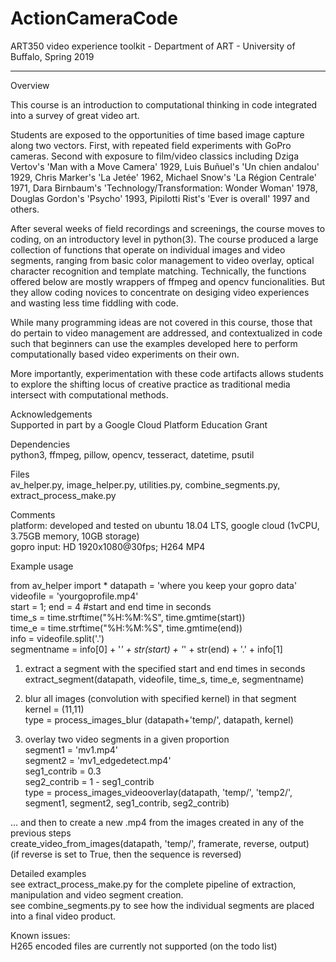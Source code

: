 # ActionCameraCode
ART350 video experience toolkit - Department of ART - University of Buffalo, Spring 2019  

------------------------------------------------------------------------------------------------------------------------------
Overview

This course is an introduction to computational thinking in code integrated into a survey of great video art. 

Students are exposed to the opportunities of time based image capture along two vectors. First, with repeated field experiments with GoPro cameras. Second with exposure to film/video classics including Dziga Vertov's 'Man with a Move Camera' 1929, Luis Buñuel's 'Un chien andalou' 1929, Chris Marker's 'La Jetée' 1962, Michael Snow's 'La Région Centrale' 1971, Dara Birnbaum's 'Technology/Transformation: Wonder Woman' 1978, Douglas Gordon's 'Psycho' 1993, Pipilotti Rist's 'Ever is overall' 1997 and others. 

After several weeks of field recordings and screenings, the course moves to coding, on an introductory level in python(3). The course produced a large collection of functions that operate on individual images and video segments, ranging from basic color management to video overlay, optical character recognition and template matching. Technically, the functions offered below are mostly wrappers of ffmpeg and opencv funcionalities. But they allow coding novices to concentrate on desiging video experiences and wasting less time fiddling with code.

While many programming ideas are not covered in this course, those that do pertain to video management are addressed, and contextualized in code such that beginners can use the examples developed here to perform computationally based video experiments on their own.

More importantly, experimentation with these code artifacts allows students to explore the shifting locus of creative practice as traditional media intersect with computational methods.


Acknowledgements  
Supported in part by a Google Cloud Platform Education Grant  

Dependencies  
python3, ffmpeg, pillow, opencv, tesseract, datetime, psutil

Files  
av_helper.py, image_helper.py, utilities.py, combine_segments.py, extract_process_make.py

Comments  
platform: developed and tested on ubuntu 18.04 LTS, google cloud (1vCPU, 3.75GB memory, 10GB storage)  
gopro input: HD 1920x1080@30fps; H264 MP4


Example usage

from av_helper import * 
datapath = 'where you keep your gopro data'  
videofile = 'yourgoprofile.mp4'  
start = 1; end = 4  #start and end time in seconds  
time_s = time.strftime("%H:%M:%S", time.gmtime(start))  
time_e = time.strftime("%H:%M:%S", time.gmtime(end))  
info = videofile.split('.')  
segmentname = info[0] + '_' + str(start) + '_' + str(end) + '.' + info[1]  

1) extract a segment with the specified start and end times in seconds  
extract_segment(datapath, videofile, time_s, time_e, segmentname)

2) blur all images (convolution with specified kernel) in that segment  
kernel = (11,11)  
type = process_images_blur (datapath+'temp/', datapath, kernel)


3) overlay two video segments in a given proportion  
segment1 = 'mv1.mp4'  
segment2 = 'mv1_edgedetect.mp4'  
seg1_contrib = 0.3  
seg2_contrib = 1 - seg1_contrib  
type = process_images_videooverlay(datapath, 'temp/', 'temp2/', segment1, segment2, seg1_contrib, seg2_contrib)


... and then to create a new .mp4 from the images created in any of the previous steps  
create_video_from_images(datapath, 'temp/', framerate, reverse, output)  
(if reverse is set to True, then the sequence is reversed) 

Detailed examples  
see extract_process_make.py for the complete pipeline of extraction, manipulation and video segment creation.  
see combine_segments.py to see how the individual segments are placed into a final video product.


Known issues:  
H265 encoded files are currently not supported (on the todo list)


